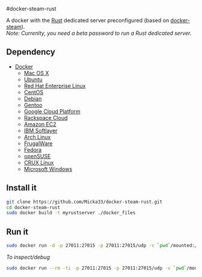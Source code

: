#docker-steam-rust

A docker with the [Rust](http://store.steampowered.com/app/252490/) dedicated server preconfigured (based on [docker-steam](https://github.com/Micka33/docker-steam)).  
*Note: Currenlty, you need a beta password to run a Rust dedicated server.*

## Dependency

- [Docker](https://www.docker.com/)  
  - [Mac OS X](https://docs.docker.com/installation/mac/)  
  - [Ubuntu](https://docs.docker.com/installation/ubuntulinux/)  
  - [Red Hat Enterprise Linux](https://docs.docker.com/installation/rhel/)
  - [CentOS](https://docs.docker.com/installation/centos/)
  - [Debian](https://docs.docker.com/installation/debian/)
  - [Gentoo](https://docs.docker.com/installation/gentoolinux/)
  - [Google Cloud Platform](https://docs.docker.com/installation/google/)
  - [Rackspace Cloud](https://docs.docker.com/installation/rackspace/)
  - [Amazon EC2](https://docs.docker.com/installation/amazon/)
  - [IBM Softlayer](https://docs.docker.com/installation/softlayer/)
  - [Arch Linux](https://docs.docker.com/installation/archlinux/)
  - [FrugalWare](https://docs.docker.com/installation/frugalware/)
  - [Fedora](https://docs.docker.com/installation/fedora/)
  - [openSUSE](https://docs.docker.com/installation/openSUSE/)
  - [CRUX Linux](https://docs.docker.com/installation/cruxlinux/)
  - [Microsoft Windows](https://docs.docker.com/installation/windows/)


## Install it

```bash
git clone https://github.com/Micka33/docker-steam-rust.git
cd docker-steam-rust
sudo docker build -t myrustserver ./docker_files
```

## Run it

```bash
sudo docker run -d -p 27011:27015 -p 27011:27015/udp -v `pwd`/mounted:/root/mounted myrustserver /sbin/my_init  -- bash -l
```

*To inspect/debug*
```bash
sudo docker run --rm -ti -p 27011:27015 -p 27011:27015/udp -v `pwd`/mounted:/root/mounted myrustserver /sbin/my_init  -- bash -l
```